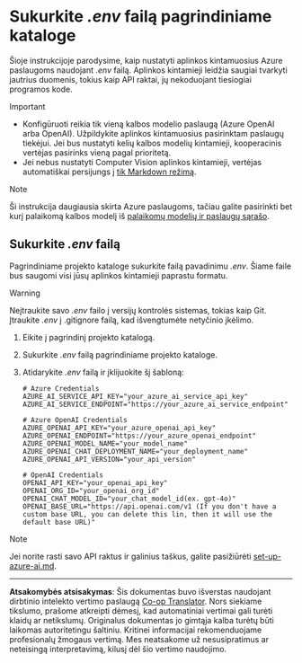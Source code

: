 <!--
CO_OP_TRANSLATOR_METADATA:
{
  "original_hash": "66029e3b67a3eb980ab8740367e91283",
  "translation_date": "2025-10-15T04:59:22+00:00",
  "source_file": "getting_started/command-line-guide/create-env-file.md",
  "language_code": "lt"
}
-->
# Sukurkite *.env* failą pagrindiniame kataloge

Šioje instrukcijoje parodysime, kaip nustatyti aplinkos kintamuosius Azure paslaugoms naudojant *.env* failą. Aplinkos kintamieji leidžia saugiai tvarkyti jautrius duomenis, tokius kaip API raktai, jų nekoduojant tiesiogiai programos kode.

> [!IMPORTANT]
> - Konfigūruoti reikia tik vieną kalbos modelio paslaugą (Azure OpenAI arba OpenAI). Užpildykite aplinkos kintamuosius pasirinktam paslaugų tiekėjui. Jei bus nustatyti kelių kalbos modelių kintamieji, kooperacinis vertėjas pasirinks vieną pagal prioritetą.
> - Jei nebus nustatyti Computer Vision aplinkos kintamieji, vertėjas automatiškai persijungs į [tik Markdown režimą](./markdown-only-mode.md).

> [!NOTE]
> Ši instrukcija daugiausia skirta Azure paslaugoms, tačiau galite pasirinkti bet kurį palaikomą kalbos modelį iš [palaikomų modelių ir paslaugų sąrašo](../README.md#-supported-models-and-services).

## Sukurkite *.env* failą

Pagrindiniame projekto kataloge sukurkite failą pavadinimu *.env*. Šiame faile bus saugomi visi jūsų aplinkos kintamieji paprastu formatu.

> [!WARNING]
> Neįtraukite savo *.env* failo į versijų kontrolės sistemas, tokias kaip Git. Įtraukite *.env* į .gitignore failą, kad išvengtumėte netyčinio įkėlimo.

1. Eikite į pagrindinį projekto katalogą.

1. Sukurkite *.env* failą pagrindiniame projekto kataloge.

1. Atidarykite *.env* failą ir įklijuokite šį šabloną:

    ```plaintext
    # Azure Credentials
    AZURE_AI_SERVICE_API_KEY="your_azure_ai_service_api_key"
    AZURE_AI_SERVICE_ENDPOINT="https://your_azure_ai_service_endpoint"

    # Azure OpenAI Credentials
    AZURE_OPENAI_API_KEY="your_azure_openai_api_key"
    AZURE_OPENAI_ENDPOINT="https://your_azure_openai_endpoint"
    AZURE_OPENAI_MODEL_NAME="your_model_name"
    AZURE_OPENAI_CHAT_DEPLOYMENT_NAME="your_deployment_name"
    AZURE_OPENAI_API_VERSION="your_api_version"

    # OpenAI Credentials
    OPENAI_API_KEY="your_openai_api_key"
    OPENAI_ORG_ID="your_openai_org_id"
    OPENAI_CHAT_MODEL_ID="your_chat_model_id(ex. gpt-4o)"
    OPENAI_BASE_URL="https://api.openai.com/v1 (If you don't have a custom base URL, you can delete this lin, then it will use the default base URL)"
    ```

> [!NOTE]
> Jei norite rasti savo API raktus ir galinius taškus, galite pasižiūrėti [set-up-azure-ai.md](../set-up-azure-ai.md).

---

**Atsakomybės atsisakymas**:
Šis dokumentas buvo išverstas naudojant dirbtinio intelekto vertimo paslaugą [Co-op Translator](https://github.com/Azure/co-op-translator). Nors siekiame tikslumo, prašome atkreipti dėmesį, kad automatiniai vertimai gali turėti klaidų ar netikslumų. Originalus dokumentas jo gimtąja kalba turėtų būti laikomas autoritetingu šaltiniu. Kritinei informacijai rekomenduojame profesionalų žmogaus vertimą. Mes neatsakome už nesusipratimus ar neteisingą interpretavimą, kilusį dėl šio vertimo naudojimo.